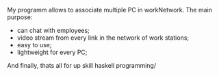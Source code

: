 My programm allows to associate multiple PC in workNetwork. 
The main purpose:
 - can chat with employees;
 - video stream from every link in the network of work stations;
 - easy to use;
 - lightweight for every PC;

And finally, thats all for up skill haskell programming/